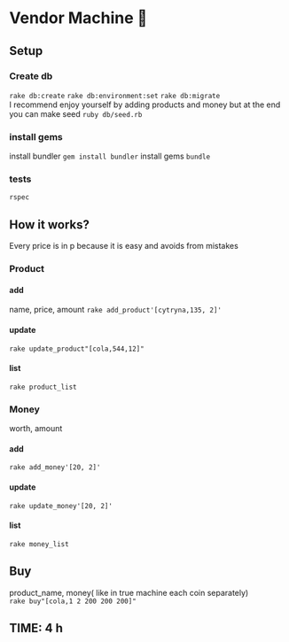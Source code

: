 # Vendor Machine 🍻
## Setup
### Create db
`rake db:create`
`rake db:environment:set`
`rake db:migrate` \
 I recommend enjoy yourself by adding products and money but at the end you can make seed
`ruby db/seed.rb`
### install gems
 install bundler
`gem install bundler`
 install gems
 `bundle`
 
### tests
`rspec`
 
## How it works?
 Every price is in p because it is easy and avoids from mistakes
 
### Product
#### add
 name, price, amount
`rake add_product'[cytryna,135, 2]'`
#### update
`rake update_product"[cola,544,12]"`
#### list
`rake product_list`
### Money
worth, amount
#### add
`rake add_money'[20, 2]'`
#### update
`rake update_money'[20, 2]'`
#### list
`rake money_list`

## Buy
product_name, money( like in true machine each coin separately) \
`rake buy"[cola,1 2 200 200 200]"`

## TIME: 4 h